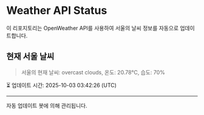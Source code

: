 
# Weather API Status

이 리포지토리는 OpenWeather API를 사용하여 서울의 날씨 정보를 자동으로 업데이트합니다.

## 현재 서울 날씨
> 서울의 현재 날씨: overcast clouds, 온도: 20.78°C, 습도: 70%

⏳ 업데이트 시간: 2025-10-03 03:42:26 (UTC)

---
자동 업데이트 봇에 의해 관리됩니다.
